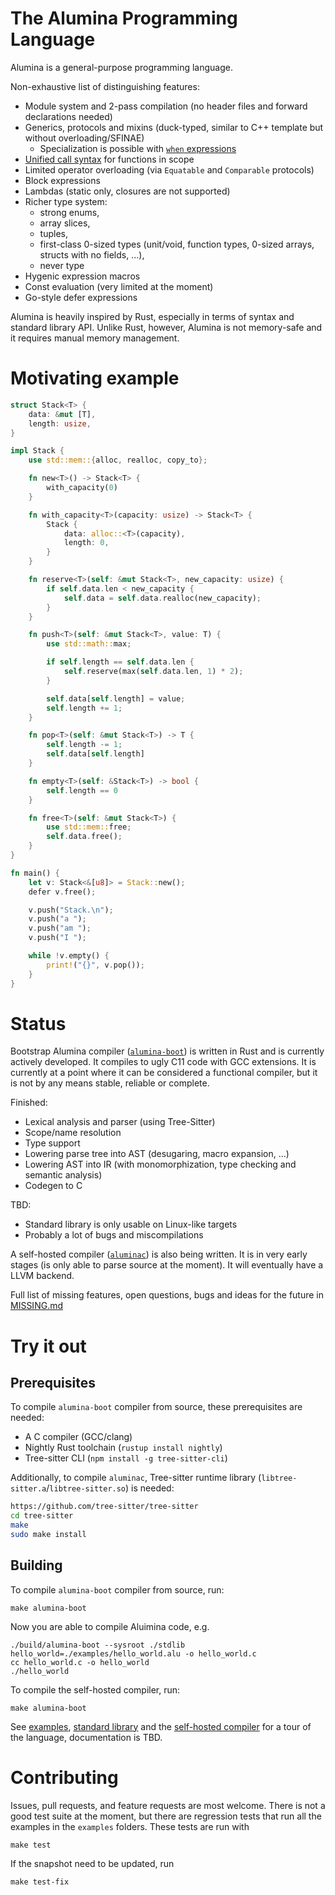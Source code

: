 # The Alumina Programming Language

Alumina is a general-purpose programming language. 

Non-exhaustive list of distinguishing features:

- Module system and 2-pass compilation (no header files and forward declarations needed)
- Generics, protocols and mixins (duck-typed, similar to C++ template but without overloading/SFINAE)
  - Specialization is possible with [`when` expressions](./examples/when_expression.alu)
- [Unified call syntax](https://en.wikipedia.org/wiki/Uniform_Function_Call_Syntax) for functions in scope
- Limited operator overloading (via `Equatable` and `Comparable` protocols)
- Block expressions
- Lambdas (static only, closures are not supported)
- Richer type system:
  - strong enums,
  - array slices,
  - tuples,
  - first-class 0-sized types (unit/void, function types, 0-sized arrays, structs with no fields, ...),
  - never type
- Hygenic expression macros
- Const evaluation (very limited at the moment)
- Go-style defer expressions

Alumina is heavily inspired by Rust, especially in terms of syntax and standard library API. Unlike Rust, however, Alumina is not memory-safe and it requires manual memory management.

# Motivating example

<!-- github, add syntax highlighting for Alumina pls -->
```rust
struct Stack<T> {
    data: &mut [T],
    length: usize,
}

impl Stack {
    use std::mem::{alloc, realloc, copy_to};

    fn new<T>() -> Stack<T> {
        with_capacity(0)
    }

    fn with_capacity<T>(capacity: usize) -> Stack<T> {
        Stack {
            data: alloc::<T>(capacity),
            length: 0,
        }
    }

    fn reserve<T>(self: &mut Stack<T>, new_capacity: usize) {
        if self.data.len < new_capacity {
            self.data = self.data.realloc(new_capacity);
        }
    }

    fn push<T>(self: &mut Stack<T>, value: T) {
        use std::math::max;

        if self.length == self.data.len {
            self.reserve(max(self.data.len, 1) * 2);
        }

        self.data[self.length] = value;
        self.length += 1;
    }

    fn pop<T>(self: &mut Stack<T>) -> T {
        self.length -= 1;
        self.data[self.length]
    }

    fn empty<T>(self: &Stack<T>) -> bool {
        self.length == 0
    }

    fn free<T>(self: &mut Stack<T>) {
        use std::mem::free;
        self.data.free();
    }
}

fn main() {
    let v: Stack<&[u8]> = Stack::new();
    defer v.free();

    v.push("Stack.\n");
    v.push("a ");
    v.push("am ");
    v.push("I ");

    while !v.empty() {
        print!("{}", v.pop());
    }
}
```

# Status

Bootstrap Alumina compiler ([`alumina-boot`](./aluminac)) is written in Rust and is currently actively developed. It compiles to ugly C11 code with GCC extensions. It is currently at a point where it can be considered a functional compiler, but it is not by any means stable, reliable or complete.

Finished:

- Lexical analysis and parser (using Tree-Sitter)
- Scope/name resolution
- Type support
- Lowering parse tree into AST (desugaring, macro expansion, ...)
- Lowering AST into IR (with monomorphization, type checking and semantic analysis)
- Codegen to C

TBD:

- Standard library is only usable on Linux-like targets
- Probably a lot of bugs and miscompilations

A self-hosted compiler ([`aluminac`](./aluminac)) is also being written. It is in very early stages (is only able to parse source at the moment). It will eventually have a LLVM backend.

Full list of missing features, open questions, bugs and ideas for the future in [MISSING.md](./MISSING.md)

# Try it out

## Prerequisites

To compile `alumina-boot` compiler from source, these prerequisites are needed:
  
  - A C compiler (GCC/clang)
  - Nightly Rust toolchain (`rustup install nightly`)
  - Tree-sitter CLI (`npm install -g tree-sitter-cli`)

Additionally, to compile `aluminac`, Tree-sitter runtime library (`libtree-sitter.a`/`libtree-sitter.so`) is needed:

```bash
https://github.com/tree-sitter/tree-sitter
cd tree-sitter
make
sudo make install
```

## Building
  
To compile `alumina-boot` compiler from source, run:
```
make alumina-boot
```

Now you are able to compile Aluimina code, e.g.

```
./build/alumina-boot --sysroot ./stdlib hello_world=./examples/hello_world.alu -o hello_world.c
cc hello_world.c -o hello_world
./hello_world
```

To compile the self-hosted compiler, run:
```
make alumina-boot
```

See [examples](./examples), [standard library](./stdlib) and the [self-hosted compiler](./aluminac) for a tour of the language, documentation is TBD.

# Contributing

Issues, pull requests, and feature requests are most welcome. There is not a good test suite at the moment, but there are regression tests that run all the examples in the `examples` folders. These tests are run with 

```
make test
```

If the snapshot need to be updated, run 

```
make test-fix
```

